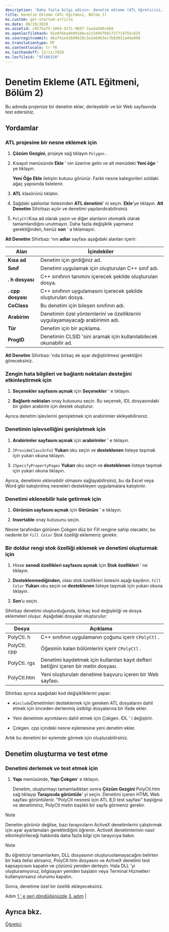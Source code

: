 ```yaml
---
description: 'Daha fazla bilgi edinin: denetim ekleme (ATL öğreticisi, Bölüm 2)'
title: Denetim Ekleme (ATL Eğitmeni, Bölüm 2)
ms.custom: get-started-article
ms.date: 08/19/2019
ms.assetid: c9575a75-1064-41f1-9697-7aada560c669
ms.openlocfilehash: 91e0f6ba4b091b6ca213495fb81727714755c635
ms.sourcegitcommit: d6af41e42699628c3e2e6063ec7b03931a49a098
ms.translationtype: MT
ms.contentlocale: tr-TR
ms.lasthandoff: 12/11/2020
ms.locfileid: "97166310"
---
```

# <a name="adding-a-control-atl-tutorial-part-2"></a>Denetim Ekleme (ATL Eğitmeni, Bölüm 2)

Bu adımda projenize bir denetim ekler, derleyebilir ve bir Web sayfasında test edersiniz.

## <a name="procedures"></a>Yordamlar

### <a name="to-add-an-object-to-an-atl-project"></a>ATL projesine bir nesne eklemek için

1. **Çözüm Gezgini**, projeye sağ tıklayın `Polygon` .

1. Kısayol menüsünde **Ekle** ' nin üzerine gelin ve alt menüdeki **Yeni öğe** ' ye tıklayın.

    **Yeni Öğe Ekle** iletişim kutusu görünür. Farklı nesne kategorileri soldaki ağaç yapısında listelenir.

1. **ATL** klasörünü tıklatın.

1. Sağdaki şablonlar listesinden **ATL denetimi**' ni seçin. **Ekle**'ye tıklayın. **Atl Denetim** Sihirbazı açılır ve denetimi yapılandırabilirsiniz.

1. `PolyCtl`Kısa ad olarak yazın ve diğer alanların otomatik olarak tamamlandığını unutmayın. Daha fazla değişiklik yapmanız gerektiğinden, henüz **son** ' a tıklamayın.

**Atl Denetim** Sihirbazı 'nın **adlar** sayfası aşağıdaki alanları içerir:

|Alan|İçindekiler|
|-----------|--------------|
|**Kısa ad**|Denetim için girdiğiniz ad.|
|**Sınıf**|Denetimi uygulamak için oluşturulan C++ sınıf adı.|
|**. h dosyası**|C++ sınıfının tanımını içerecek şekilde oluşturulan dosya.|
|**. cpp dosyası**|C++ sınıfının uygulamasını içerecek şekilde oluşturulan dosya.|
|**CoClass**|Bu denetim için bileşen sınıfının adı.|
|**Arabirim**|Denetimin özel yöntemlerini ve özelliklerini uygulayamayacağı arabirimin adı.|
|**Tür**|Denetim için bir açıklama.|
|**ProgID**|Denetimin CLSID 'sini aramak için kullanılabilecek okunabilir ad.|

**Atl Denetim** Sihirbazı 'nda birkaç ek ayar değiştirilmesi gerektiğini göreceksiniz.

### <a name="to-enable-support-for-rich-error-information-and-connection-points"></a>Zengin hata bilgileri ve bağlantı noktaları desteğini etkinleştirmek için

1. **Seçenekler sayfasını açmak** için **Seçenekler** ' e tıklayın.

1. **Bağlantı noktaları** onay kutusunu seçin. Bu seçenek, IDL dosyasındaki bir giden arabirim için destek oluşturur.

Ayrıca denetim işlevlerini genişletmek için arabirimler ekleyebilirsiniz.

### <a name="to-extend-the-controls-functionality"></a>Denetimin işlevselliğini genişletmek için

1. **Arabirimler sayfasını açmak** için **arabirimler** ' e tıklayın.

1. `IProvideClassInfo2` **Yukarı** oku seçin ve **desteklenen** listeye taşımak için yukarı okuna tıklayın.

1. `ISpecifyPropertyPages` **Yukarı** oku seçin ve **desteklenen** listeye taşımak için yukarı okuna tıklayın.

Ayrıca, denetimin *eklenebilir* olmasını sağlayabilirsiniz, bu da Excel veya Word gibi katıştırılmış nesneleri destekleyen uygulamalara katıştırılır.

### <a name="to-make-the-control-insertable"></a>Denetimi eklenebilir hale getirmek için

1. **Görünüm sayfasını açmak** için **Görünüm** ' e tıklayın.

1. **Insertable** onay kutusunu seçin.

Nesne tarafından görünen Çokgen düz bir Fill rengine sahip olacaktır, bu nedenle bir `Fill Color` Stok özelliği eklemeniz gerekir.

### <a name="to-add-a-fill-color-stock-property-and-create-the-control"></a>Bir doldur rengi stok özelliği eklemek ve denetimi oluşturmak için

1. Hisse **senedi özellikleri sayfasını açmak** Için **Stok özellikleri** ' ne tıklayın.

1. **Desteklenmediğinden**, olası stok özellikleri listesini aşağı kaydırın. `Fill Color` **Yukarı** oku seçin ve **desteklenen** listeye taşımak için yukarı okuna tıklayın.

1. **Son**’u seçin.

Sihirbaz denetimi oluşturduğunda, birkaç kod değişikliği ve dosya eklemeleri oluşur. Aşağıdaki dosyalar oluşturulur:

|Dosya|Açıklama|
|----------|-----------------|
|PolyCtl. h|C++ sınıfının uygulamanın çoğunu içerir `CPolyCtl` .|
|PolyCtl. cpp|Öğesinin kalan bölümlerini içerir `CPolyCtl` .|
|PolyCtl. rgs|Denetimi kaydetmek için kullanılan kayıt defteri betiğini içeren bir metin dosyası.|
|PolyCtl.htm|Yeni oluşturulan denetime başvuru içeren bir Web sayfası.|

Sihirbaz ayrıca aşağıdaki kod değişikliklerini yapar:

- `#include`Denetimleri desteklemek için gereken ATL dosyalarını dahil etmek için önceden derlenmiş üstbilgi dosyalarına bir ifade ekler.

- Yeni denetimin ayrıntılarını dahil etmek için Çokgen. IDL ' i değiştirir.

- Çokgen. cpp içindeki nesne eşlemesine yeni denetim ekler.

Artık bu denetimi bir eylemde görmek için oluşturabilirsiniz.

## <a name="building-and-testing-the-control"></a>Denetim oluşturma ve test etme

### <a name="to-build-and-test-the-control"></a>Denetimi derlemek ve test etmek için

1. **Yapı** menüsünde, **Yapı Çokgen**' e tıklayın.

    Denetim, oluşturmayı tamamladıktan sonra **Çözüm Gezgini** PolyCtl.htm sağ tıklayıp **Tarayıcıda görüntüle**' yi seçin. Denetimi içeren HTML Web sayfası görüntülenir. "PolyCtl nesnesi için ATL 8,0 test sayfası" başlığına ve denetiminiz, PolyCtl metin başlıklı bir sayfa görmeniz gerekir.

> [!NOTE]
> Denetim görünür değilse, bazı tarayıcıların ActiveX denetimlerini çalıştırmak için ayar ayarlamaları gerektirdiğini öğrenin. ActiveX denetimlerinin nasıl etkinleştirileceği hakkında daha fazla bilgi için tarayıcıya bakın.

> [!NOTE]
> Bu öğreticiyi tamamlarken, DLL dosyasının oluşturuolamayacağını belirten bir hata iletisi alırsanız, PolyCtl.htm dosyasını ve ActiveX denetimi test kapsayıcısını kapatın ve çözümü yeniden derleyin. Hala DLL 'yi oluşturamıyoruz, bilgisayarı yeniden başlatın veya Terminal Hizmetleri kullanıyorsanız oturumu kapatın.

Sonra, denetime özel bir özellik ekleyeceksiniz.

Adım [1 ' e geri döndüğünüzde](../atl/creating-the-project-atl-tutorial-part-1.md) [3. adım](../atl/adding-a-property-to-the-control-atl-tutorial-part-3.md) &#124;

## <a name="see-also"></a>Ayrıca bkz.

[Öğretici](../atl/active-template-library-atl-tutorial.md)
